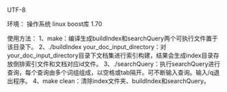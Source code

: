 UTF-8

环境：
操作系统 linux
boost库 1.70

使用方法：
1、make：编译生成buildIndex和searchQuery两个可执行文件置于该目录下。
2、./buildIndex your_doc_input_directory：对your_doc_input_directory目录下文档集进行索引构建，结果会生成index目录存放倒排索引文件和文档对应id文件。
3、./searchQuery：执行searchQuery进行查询，每个查询由多个词组组成，以空格或tab隔开。可不断输入查询。输入/q退出程序。
4、make clean：清除index文件夹、buildIndex和searchQuery。
